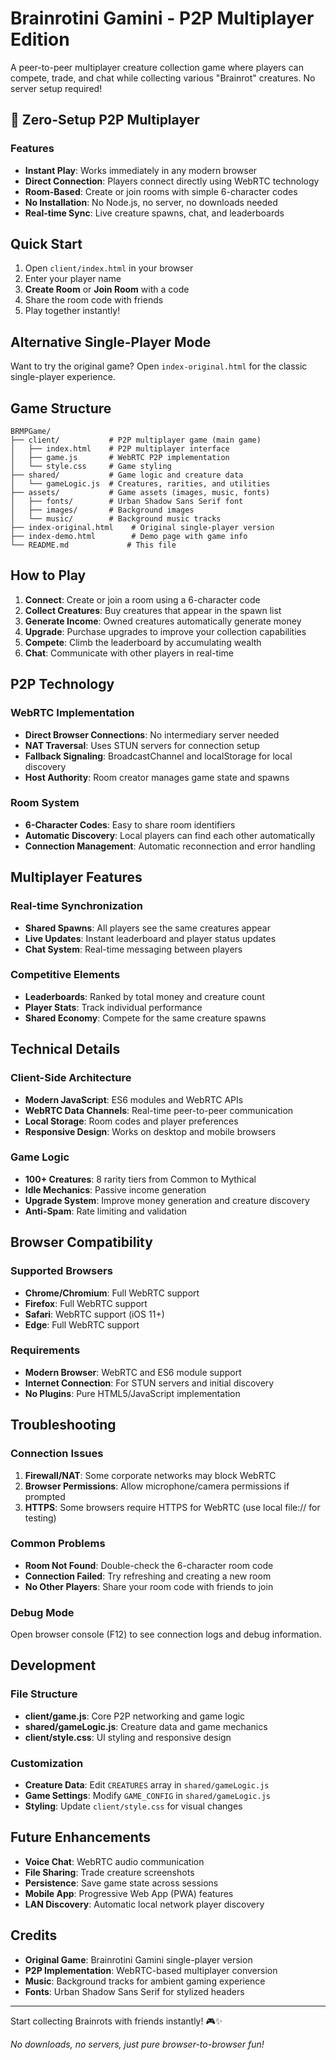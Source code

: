 # Brainrotini Gamini - P2P Multiplayer Edition

A peer-to-peer multiplayer creature collection game where players can compete, trade, and chat while collecting various "Brainrot" creatures. No server setup required!

## 🚀 **Zero-Setup P2P Multiplayer**

### Features
- **Instant Play**: Works immediately in any modern browser
- **Direct Connection**: Players connect directly using WebRTC technology
- **Room-Based**: Create or join rooms with simple 6-character codes
- **No Installation**: No Node.js, no server, no downloads needed
- **Real-time Sync**: Live creature spawns, chat, and leaderboards

## Quick Start

1. Open `client/index.html` in your browser
2. Enter your player name
3. **Create Room** or **Join Room** with a code
4. Share the room code with friends
5. Play together instantly!

## Alternative Single-Player Mode

Want to try the original game? Open `index-original.html` for the classic single-player experience.

## Game Structure

```
BRMPGame/
├── client/           # P2P multiplayer game (main game)
│   ├── index.html    # P2P multiplayer interface
│   ├── game.js       # WebRTC P2P implementation
│   └── style.css     # Game styling
├── shared/           # Game logic and creature data
│   └── gameLogic.js  # Creatures, rarities, and utilities
├── assets/           # Game assets (images, music, fonts)
│   ├── fonts/        # Urban Shadow Sans Serif font
│   ├── images/       # Background images
│   └── music/        # Background music tracks
├── index-original.html    # Original single-player version
├── index-demo.html        # Demo page with game info
└── README.md             # This file
```

## How to Play

1. **Connect**: Create or join a room using a 6-character code
2. **Collect Creatures**: Buy creatures that appear in the spawn list
3. **Generate Income**: Owned creatures automatically generate money
4. **Upgrade**: Purchase upgrades to improve your collection capabilities
5. **Compete**: Climb the leaderboard by accumulating wealth
6. **Chat**: Communicate with other players in real-time

## P2P Technology

### WebRTC Implementation
- **Direct Browser Connections**: No intermediary server needed
- **NAT Traversal**: Uses STUN servers for connection setup
- **Fallback Signaling**: BroadcastChannel and localStorage for local discovery
- **Host Authority**: Room creator manages game state and spawns

### Room System
- **6-Character Codes**: Easy to share room identifiers
- **Automatic Discovery**: Local players can find each other automatically
- **Connection Management**: Automatic reconnection and error handling

## Multiplayer Features

### Real-time Synchronization
- **Shared Spawns**: All players see the same creatures appear
- **Live Updates**: Instant leaderboard and player status updates
- **Chat System**: Real-time messaging between players

### Competitive Elements
- **Leaderboards**: Ranked by total money and creature count
- **Player Stats**: Track individual performance
- **Shared Economy**: Compete for the same creature spawns

## Technical Details

### Client-Side Architecture
- **Modern JavaScript**: ES6 modules and WebRTC APIs
- **WebRTC Data Channels**: Real-time peer-to-peer communication
- **Local Storage**: Room codes and player preferences
- **Responsive Design**: Works on desktop and mobile browsers

### Game Logic
- **100+ Creatures**: 8 rarity tiers from Common to Mythical
- **Idle Mechanics**: Passive income generation
- **Upgrade System**: Improve money generation and creature discovery
- **Anti-Spam**: Rate limiting and validation

## Browser Compatibility

### Supported Browsers
- **Chrome/Chromium**: Full WebRTC support
- **Firefox**: Full WebRTC support  
- **Safari**: WebRTC support (iOS 11+)
- **Edge**: Full WebRTC support

### Requirements
- **Modern Browser**: WebRTC and ES6 module support
- **Internet Connection**: For STUN servers and initial discovery
- **No Plugins**: Pure HTML5/JavaScript implementation

## Troubleshooting

### Connection Issues
1. **Firewall/NAT**: Some corporate networks may block WebRTC
2. **Browser Permissions**: Allow microphone/camera permissions if prompted
3. **HTTPS**: Some browsers require HTTPS for WebRTC (use local file:// for testing)

### Common Problems
- **Room Not Found**: Double-check the 6-character room code
- **Connection Failed**: Try refreshing and creating a new room
- **No Other Players**: Share your room code with friends to join

### Debug Mode
Open browser console (F12) to see connection logs and debug information.

## Development

### File Structure
- **client/game.js**: Core P2P networking and game logic
- **shared/gameLogic.js**: Creature data and game mechanics
- **client/style.css**: UI styling and responsive design

### Customization
- **Creature Data**: Edit `CREATURES` array in `shared/gameLogic.js`
- **Game Settings**: Modify `GAME_CONFIG` in `shared/gameLogic.js`
- **Styling**: Update `client/style.css` for visual changes

## Future Enhancements

- **Voice Chat**: WebRTC audio communication
- **File Sharing**: Trade creature screenshots
- **Persistence**: Save game state across sessions
- **Mobile App**: Progressive Web App (PWA) features
- **LAN Discovery**: Automatic local network player discovery

## Credits

- **Original Game**: Brainrotini Gamini single-player version
- **P2P Implementation**: WebRTC-based multiplayer conversion
- **Music**: Background tracks for ambient gaming experience
- **Fonts**: Urban Shadow Sans Serif for stylized headers

---

Start collecting Brainrots with friends instantly! 🎮✨

*No downloads, no servers, just pure browser-to-browser fun!*